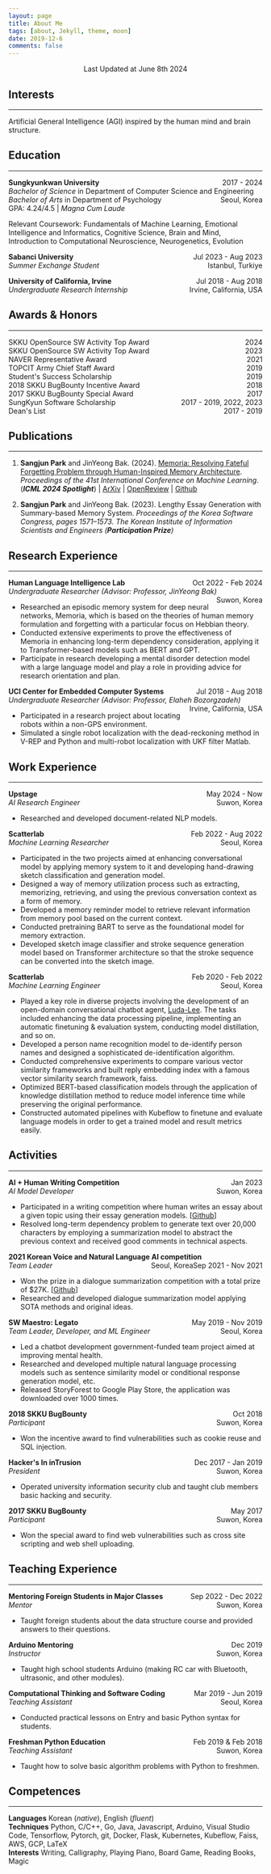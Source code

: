 ```yaml
---
layout: page
title: About Me
tags: [about, Jekyll, theme, moon]
date: 2019-12-6
comments: false
---
```


<center>Last Updated at June 8th 2024</center>

## Interests

---

Artificial General Intelligence (AGI) inspired by the human mind and brain structure.

## Education

---

<p style="text-align:left">
    <b>Sungkyunkwan University</b>
    <span style="float:right;">
        2017 - 2024
    </span>
    <br/>
    <i>Bachelor of Science</i> in Department of Computer Science and Engineering
    <span style="float:right;">
        Seoul, Korea
    </span>
    <br/>
    <i>Bachelor of Arts</i> in Department of Psychology
    <br/>
    GPA: 4.24/4.5 | <i>Magna Cum Laude</i>
</p>

Relevant Coursework: Fundamentals of Machine Learning, Emotional
Intelligence and Informatics, Cognitive Science, Brain and Mind,
Introduction to Computational Neuroscience, Neurogenetics, Evolution

<p style="text-align:left">
    <b>Sabanci University</b>
    <span style="float:right;">
        Jul 2023 - Aug 2023
    </span>
    <br/>
    <i>Summer Exchange Student</i>
    <span style="float:right;">
        Istanbul, Turkiye
    </span>
</p>

<p style="text-align:left">
    <b>University of California, Irvine</b>
    <span style="float:right;">
        Jul 2018 - Aug 2018
    </span>
    <br/>
    <i>Undergraduate Research Internship</i>
    <span style="float:right;">
        Irvine, California, USA
    </span>
</p>

## Awards & Honors

---

<p style="text-align:left">
    SKKU OpenSource SW Activity Top Award
    <span style="float:right;">
        2024
    </span>
    <br/>
    SKKU OpenSource SW Activity Top Award
    <span style="float:right;">
        2023
    </span>
    <br/>
    NAVER Representative Award
    <span style="float:right;">
        2021
    </span>
    <br/>
    TOPCIT Army Chief Staff Award
    <span style="float:right;">
        2019
    </span>
    <br/>
    Student's Success Scholarship
    <span style="float:right;">
        2019
    </span>
    <br/>
    2018 SKKU BugBounty Incentive Award
    <span style="float:right;">
        2018
    </span>
    <br/>
    2017 SKKU BugBounty Special Award
    <span style="float:right;">
        2017
    </span>
    <br/>
    SungKyun Software Scholarship
    <span style="float:right;">
        2017 - 2019, 2022, 2023
    </span>
    <br/>
    Dean's List
    <span style="float:right;">
        2017 - 2019
    </span>
    <br/>
</p>

## Publications

---

1. **Sangjun Park** and JinYeong Bak. (2024). [Memoria: Resolving Fateful Forgetting Problem through Human-Inspired Memory Architecture](https://icml.cc/virtual/2024/poster/32668). *Proceedings of the 41st International Conference on Machine Learning*.  
(***ICML 2024 Spotlight***) \| [ArXiv](https://arxiv.org/abs/2310.03052) \| [OpenReview](https://openreview.net/forum?id=yTz0u4B8ug) \| [Github](https://github.com/cosmoquester/memoria)

2. **Sangjun Park** and JinYeong Bak. (2023). Lengthy Essay Generation with Summary-based Memory System. *Proceedings of the Korea Software Congress, pages 1571–1573. The Korean
Institute of Information Scientists and Engineers (**Participation Prize**)*


## Research Experience

---

<p style="text-align:left">
    <b>Human Language Intelligence Lab</b>
    <span style="float:right;">
        Oct 2022 - Feb 2024
    </span>
    <br/>
    <i>Undergraduate Researcher (Advisor: Professor, JinYeong Bak)</i>
    <span style="float:right;">
        Suwon, Korea
    </span>
    <br/>
</p>

- Researched an episodic memory system for deep neural networks, Memoria, which is based on the theories of human memory formulation and forgetting with a particular focus on Hebbian theory.
- Conducted extensive experiments to prove the effectiveness of Memoria in enhancing long-term dependency consideration, applying it to Transformer-based models such as BERT and GPT.
- Participate in research developing a mental disorder detection model with a large language model and play a role in providing advice for research orientation and plan.

<p style="text-align:left">
    <b>UCI Center for Embedded Computer Systems</b>
    <span style="float:right;">
        Jul 2018 - Aug 2018
    </span>
    <br/>
    <i>Undergraduate Researcher (Advisor: Professor, Elaheh Bozorgzadeh)</i>
    <span style="float:right;">
        Irvine, California, USA
    </span>
</p>

- Participated in a research project about locating robots within a non-GPS environment.
- Simulated a single robot localization with the dead-reckoning method in V-REP and Python and multi-robot localization with UKF filter Matlab.

## Work Experience

---

<p style="text-align:left">
    <b>Upstage</b>
    <span style="float:right;">
        May 2024 - Now
    </span>
    <br/>
    <i>AI Research Engineer</i>
    <span style="float:right;">
        Suwon, Korea
    </span>
</p>

- Researched and developed document-related NLP models.

<p style="text-align:left">
    <b>Scatterlab</b>
    <span style="float:right;">
        Feb 2022 - Aug 2022
    </span>
    <br/>
    <i>Machine Learning Researcher</i>
    <span style="float:right;">
        Seoul, Korea
    </span>
</p>

- Participated in the two projects aimed at enhancing conversational model by applying memory system to it and developing hand-drawing sketch classification and generation model.
- Designed a way of memory utilization process such as extracting, memorizing, retrieving, and using the previous conversation context as a form of memory.
- Developed a memory reminder model to retrieve relevant information from memory pool based on the current context.
- Conducted pretraining BART to serve as the foundational model for memory extraction.
- Developed sketch image classifier and stroke sequence generation model based on Transformer architecture so that the stroke sequence can be converted into the sketch image.

<p style="text-align:left">
    <b>Scatterlab</b>
    <span style="float:right;">
        Feb 2020 - Feb 2022
    </span>
    <br/>
    <i>Machine Learning Engineer</i>
    <span style="float:right;">
        Seoul, Korea
    </span>
</p>

- Played a key role in diverse projects involving the development of an open-domain conversational chatbot agent, [Luda-Lee](https://luda.ai/). The tasks included enhancing the data processing pipeline, implementing an automatic finetuning & evaluation system, conducting model distillation, and so on.
- Developed a person name recognition model to de-identify person names and designed a sophisticated de-identification algorithm.
- Conducted comprehensive experiments to compare various vector similarity frameworks and built reply embedding index with a famous vector similarity search framework, faiss.
- Optimized BERT-based classification models through the application of knowledge distillation method to reduce model inference time while preserving the original performance.
- Constructed automated pipelines with Kubeflow to finetune and evaluate language models in order to get a trained model and result metrics easily.

## Activities

---

<p style="text-align:left">
    <b>AI + Human Writing Competition</b>
    <span style="float:right;">
        Jan 2023
    </span>
    <br/>
    <i>AI Model Developer</i>
    <span style="float:right;">
        Suwon, Korea
    </span>
</p>

- Participated in a writing competition where human writes an essay about a given topic using their essay generation models. \[[Github](https://github.com/khu-bot/ai-essayist)\]
- Resolved long-term dependency problem to generate text over 20,000 characters by employing a summarization model to abstract the previous context and received good comments in technical aspects.

<p style="text-align:left">
    <b>2021 Korean Voice and Natural Language AI competition</b>
    <span style="float:right;">
        Sep 2021 - Nov 2021
    </span>
    <br/>
    <i>Team Leader</i>
    <span style="float:right;">
        Seoul, Korea
    </span>
</p>

- Won the prize in a dialogue summarization competition with a total prize of \$27K. \[[Github](https://github.com/cosmoquester/2021-dialogue-summary-competition/blob/master/README.en.md)\]
- Researched and developed dialogue summarization model applying SOTA methods and original ideas.

<p style="text-align:left">
    <b>SW Maestro: Legato</b>
    <span style="float:right;">
        May 2019 - Nov 2019
    </span>
    <br/>
    <i>Team Leader, Developer, and ML Engineer</i>
    <span style="float:right;">
        Seoul, Korea
    </span>
</p>

- Led a chatbot development government-funded team project aimed at improving mental health.
- Researched and developed multiple natural language processing models such as sentence similarity model or conditional response generation model, etc.
- Released StoryForest to Google Play Store, the application was downloaded over 1000 times.

<p style="text-align:left">
    <b>2018 SKKU BugBounty</b>
    <span style="float:right;">
        Oct 2018
    </span>
    <br/>
    <i>Participant</i>
    <span style="float:right;">
        Suwon, Korea
    </span>
</p>

- Won the incentive award to find vulnerabilities such as cookie reuse and SQL injection.

<p style="text-align:left">
    <b>Hacker's In inTrusion</b>
    <span style="float:right;">
        Dec 2017 - Jan 2019
    </span>
    <br/>
    <i>President</i>
    <span style="float:right;">
        Suwon, Korea
    </span>
</p>

- Operated university information security club and taught club members basic hacking and security.

<p style="text-align:left">
    <b>2017 SKKU BugBounty</b>
    <span style="float:right;">
        May 2017
    </span>
    <br/>
    <i>Participant</i>
    <span style="float:right;">
        Suwon, Korea
    </span>
</p>

- Won the special award to find web vulnerabilities such as cross site scripting and web shell uploading.

## Teaching Experience

---

<p style="text-align:left">
    <b>Mentoring Foreign Students in Major Classes</b>
    <span style="float:right;">
        Sep 2022 - Dec 2022
    </span>
    <br/>
    <i>Mentor</i>
    <span style="float:right;">
        Suwon, Korea
    </span>
</p>

- Taught foreign students about the data structure course and provided answers to their questions.

<p style="text-align:left">
    <b>Arduino Mentoring</b>
    <span style="float:right;">
        Dec 2019
    </span>
    <br/>
    <i>Instructor</i>
    <span style="float:right;">
        Suwon, Korea
    </span>
</p>

- Taught high school students Arduino (making RC car with Bluetooth, ultrasonic, and other modules).

<p style="text-align:left">
    <b>Computational Thinking and Software Coding</b>
    <span style="float:right;">
        Mar 2019 - Jun 2019
    </span>
    <br/>
    <i>Teaching Assistant</i>
    <span style="float:right;">
        Seoul, Korea
    </span>
</p>

- Conducted practical lessons on Entry and basic Python syntax for students.

<p style="text-align:left">
    <b>Freshman Python Education</b>
    <span style="float:right;">
        Feb 2019 & Feb 2018
    </span>
    <br/>
    <i>Teaching Assistant</i>
    <span style="float:right;">
        Suwon, Korea
    </span>
</p>

- Taught how to solve basic algorithm problems with Python to freshmen.

## Competences

---

**Languages** Korean (*native*), English (*fluent*)  
**Techniques** Python, C/C++, Go, Java, Javascript, Arduino, Visual Studio Code, Tensorflow, Pytorch, git, Docker, Flask, Kubernetes, Kubeflow, Faiss, AWS, GCP, LaTeX  
**Interests** Writing, Calligraphy, Playing Piano, Board Game, Reading Books, Magic
